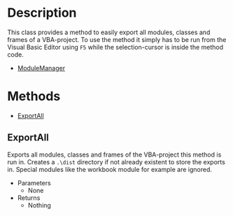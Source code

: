 ﻿# Description
This class provides a method to easily export all modules, classes and frames of a VBA-project. To use the method it simply has to be run from the Visual Basic Editor using `F5` while the selection-cursor is inside the method code.
  - [ModuleManager](https://github.com/NicklasRatay/VBA-Library/tree/main/src/ModuleManager.bas)
# Methods
 - [ExportAll](#exportall)
## ExportAll
Exports all modules, classes and frames of the VBA-project this method is run in. Creates a `.\dist` directory if not already existent to store the exports in. Special modules like the workbook module for example are ignored.
 - Parameters
	 - None
 - Returns
	 - Nothing
